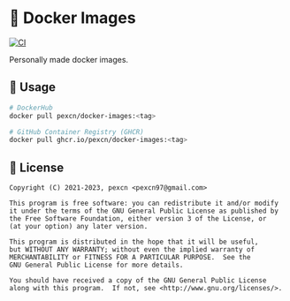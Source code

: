 # 🐳 Docker Images

[![CI](https://github.com/pexcn/docker-images/workflows/CI/badge.svg)](https://github.com/pexcn/docker-images/actions)

Personally made docker images.

## 📔 Usage

```sh
# DockerHub
docker pull pexcn/docker-images:<tag>

# GitHub Container Registry (GHCR)
docker pull ghcr.io/pexcn/docker-images:<tag>
```

## 📝 License

```
Copyright (C) 2021-2023, pexcn <pexcn97@gmail.com>

This program is free software: you can redistribute it and/or modify
it under the terms of the GNU General Public License as published by
the Free Software Foundation, either version 3 of the License, or
(at your option) any later version.

This program is distributed in the hope that it will be useful,
but WITHOUT ANY WARRANTY; without even the implied warranty of
MERCHANTABILITY or FITNESS FOR A PARTICULAR PURPOSE.  See the
GNU General Public License for more details.

You should have received a copy of the GNU General Public License
along with this program.  If not, see <http://www.gnu.org/licenses/>.
```
